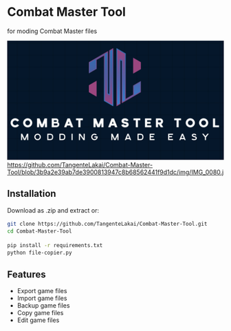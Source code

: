 
# Combat Master Tool

for moding Combat Master files

![banner](https://raw.githubusercontent.com/TangenteLakai/Combat-Master-Tool/refs/heads/main/img/IMG_0080.jpg)
https://github.com/TangenteLakai/Combat-Master-Tool/blob/3b9a2e39ab7de3900813947c8b68562441f9d1dc/img/IMG_0080.j

## Installation

Download as .zip and extract or:

```bash
git clone https://github.com/TangenteLakai/Combat-Master-Tool.git
cd Combat-Master-Tool

pip install -r requirements.txt
python file-copier.py
```




## Features

- Export game files
- Import game files
- Backup game files
- Copy  game files
- Edit  game files

